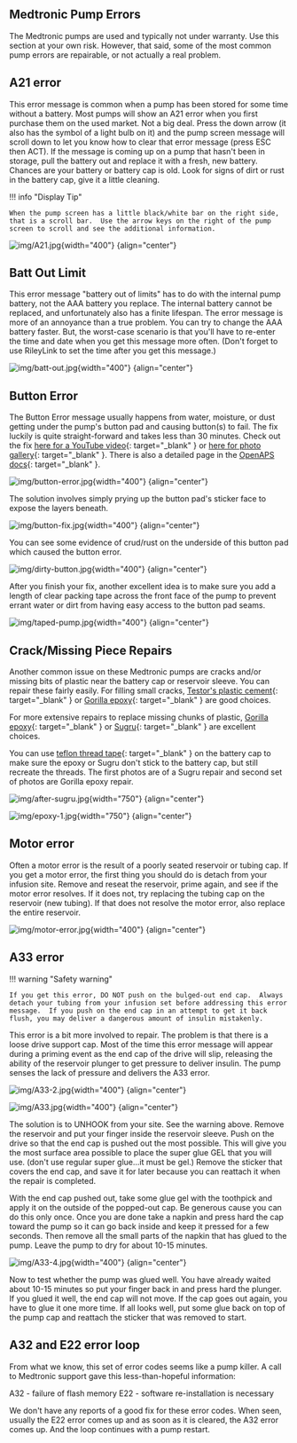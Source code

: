 ## Medtronic Pump Errors

The Medtronic pumps are used and typically not under warranty.  Use this section at your own risk.  However, that said, some of the most common pump errors are repairable, or not actually a real problem.

## A21 error

This error message is common when a pump has been stored for some time without a battery.  Most pumps will show an A21 error when you first purchase them on the used market.  Not a big deal.  Press the down arrow (it also has the symbol of a light bulb on it) and the pump screen message will scroll down to let you know how to clear that error message (press ESC then ACT).  If the message is coming up on a pump that hasn't been in storage, pull the battery out and replace it with a fresh, new battery.  Chances are your battery or battery cap is old.  Look for signs of dirt or rust in the battery cap, give it a little cleaning.

!!! info "Display Tip"

    When the pump screen has a little black/white bar on the right side, that is a scroll bar.  Use the arrow keys on the right of the pump screen to scroll and see the additional information.

![img/A21.jpg](img/A21.jpg){width="400"}
{align="center"}

## Batt Out Limit

This error message "battery out of limits" has to do with the internal pump battery, not the AAA battery you replace.  The internal battery cannot be replaced, and unfortunately also has a finite lifespan.  The error message is more of an annoyance than a true problem.  You can try to change the AAA battery faster.  But, the worst-case scenario is that you'll have to re-enter the time and date when you get this message more often.  (Don't forget to use RileyLink to set the time after you get this message.)

![img/batt-out.jpg](img/batt-out.jpg){width="400"}
{align="center"}

## Button Error

The Button Error message usually happens from water, moisture, or dust getting under the pump's button pad and causing button(s) to fail.  The fix luckily is quite straight-forward and takes less than 30 minutes.  Check out the fix [here for a YouTube video](https://www.youtube.com/watch?v=nWRVSHXN5cQ){: target="_blank" } or [here for photo gallery](https://imgur.com/a/iOXAP){: target="_blank" }. There is also a detailed page in the [OpenAPS docs](https://openaps.readthedocs.io/en/latest/docs/Resources/Medtronic-Button-Errors.html#medtronic-button-error-troubleshooting){: target="_blank" }.

![img/button-error.jpg](img/button-error.jpg){width="400"}
{align="center"}

The solution involves simply prying up the button pad's sticker face to expose the layers beneath.

![img/button-fix.jpg](img/button-fix.jpg){width="400"}
{align="center"}

You can see some evidence of crud/rust on the underside of this button pad which caused the button error.

![img/dirty-button.jpg](img/dirty-button.jpg){width="400"}
{align="center"}

After you finish your fix, another excellent idea is to make sure you add a length of clear packing tape across the front face of the pump to prevent errant water or dirt from having easy access to the button pad seams.

![img/taped-pump.jpg](img/taped-pump.jpg){width="400"}
{align="center"}

## Crack/Missing Piece Repairs

Another common issue on these Medtronic pumps are cracks and/or missing bits of plastic near the battery cap or reservoir sleeve. You can repair these fairly easily. For filling small cracks, [Testor's plastic cement](https://www.amazon.com/Cement-Glue-Value-Testors-tubes/dp/B0013D53CS/ref=sr_1_2?s=toys-and-games&ie=UTF8&qid=1550883077&sr=1-2&keywords=testors+plastic+cement){: target="_blank" } or [Gorilla epoxy](https://www.amazon.com/Gorilla-Epoxy-Minute-ounce-Syringe/dp/B001Z3C3AG/ref=sr_1_1_sspa?ie=UTF8&qid=1550883118&sr=8-1-spons&keywords=gorilla+epoxy&psc=1){: target="_blank" } are good choices.

For more extensive repairs to replace missing chunks of plastic, [Gorilla epoxy](https://www.amazon.com/Gorilla-Epoxy-Minute-ounce-Syringe/dp/B001Z3C3AG/ref=sr_1_1_sspa?ie=UTF8&qid=1550883118&sr=8-1-spons&keywords=gorilla+epoxy&psc=1){: target="_blank" } or [Sugru](https://www.amazon.com/Sugru-Mouldable-Glue-Original-Formula/dp/B01BFE0KNQ/ref=sr_1_4?ie=UTF8&qid=1550883178&sr=8-4&keywords=sugru){: target="_blank" } are excellent choices.  

You can use [teflon thread tape](https://www.amazon.com/LASCO-11-1033-Sealant-2-Inch-100-Inch/dp/B00ITPHXZI/ref=sr_1_17?ie=UTF8&qid=1550883881&sr=8-17&keywords=teflon+thread+tape){: target="_blank" } on the battery cap to make sure the epoxy or Sugru don't stick to the battery cap, but still recreate the threads.  The first photos are of a Sugru repair and second set of photos are Gorilla epoxy repair.

![img/after-sugru.jpg](img/after-sugru.jpg){width="750"}
{align="center"}

![img/epoxy-1.jpg](img/epoxy-1.jpg){width="750"}
{align="center"}

## Motor error

Often a motor error is the result of a poorly seated reservoir or tubing cap.  If you get a motor error, the first thing you should do is detach from your infusion site.  Remove and reseat the reservoir, prime again, and see if the motor error resolves.  If it does not, try replacing the tubing cap on the reservoir (new tubing).  If that does not resolve the motor error, also replace the entire reservoir.

![img/motor-error.jpg](img/motor-error.jpg){width="400"}
{align="center"}

## A33 error

!!! warning "Safety warning"

    If you get this error, DO NOT push on the bulged-out end cap.  Always detach your tubing from your infusion set before addressing this error message.  If you push on the end cap in an attempt to get it back flush, you may deliver a dangerous amount of insulin mistakenly.

This error is a bit more involved to repair.  The problem is that there is a loose drive support cap.  Most of the time this error message will appear during a priming event as the end cap of the drive will slip, releasing the ability of the reservoir plunger to get pressure to deliver insulin.  The pump senses the lack of pressure and delivers the A33 error.

![img/A33-2.jpg](img/A33-2.jpg){width="400"}
{align="center"}

![img/A33.jpg](img/A33.jpg){width="400"}
{align="center"}

The solution is to UNHOOK from your site.  See the warning above.  Remove the reservoir and put your finger inside the reservoir sleeve.  Push on the drive so that the end cap is pushed out the most possible.  This will give you the most surface area possible to place the super glue GEL that you will use.  (don't use regular super glue...it must be gel.)  Remove the sticker that covers the end cap, and save it for later because you can reattach it when the repair is completed.

With the end cap pushed out, take some glue gel with the toothpick and apply it on the outside of the popped-out cap. Be generous cause you can do this only once. Once you are done take a napkin and press hard the cap toward the pump so it can go back inside and keep it pressed for a few seconds. Then remove all the small parts of the napkin that has glued to the pump. Leave the pump to dry for about 10-15 minutes.

![img/A33-4.jpg](img/A33-4.jpg){width="400"}
{align="center"}

Now to test whether the pump was glued well. You have already waited about 10-15 minutes so put your finger back in and press hard the plunger.  If you glued it well, the end cap will not move.  If the cap goes out again, you have to glue it one more time. If all looks well, put some glue back on top of the pump cap and reattach the sticker that was removed to start.

## A32 and E22 error loop

From what we know, this set of error codes seems like a pump killer.  A call to Medtronic support gave this less-than-hopeful information:

A32 - failure of flash memory
E22 - software re-installation is necessary

We don't have any reports of a good fix for these error codes.  When seen, usually the E22 error comes up and as soon as it is cleared, the A32 error comes up.  And the loop continues with a pump restart.
